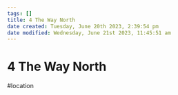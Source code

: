 ```yaml
---
tags: []
title: 4 The Way North
date created: Tuesday, June 20th 2023, 2:39:54 pm
date modified: Wednesday, June 21st 2023, 11:45:51 am
---
```


# 4 The Way North

#location
